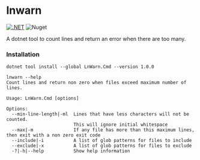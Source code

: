 # lnwarn


[![.NET](https://github.com/tjaart/lnwarn/actions/workflows/dotnet.yml/badge.svg?event=push)](https://github.com/tjaart/lnwarn/actions/workflows/dotnet.yml)
![Nuget](https://img.shields.io/nuget/v/LnWarn.Cmd)

A dotnet tool to count lines and return an error when there are too many.

### Installation
`dotnet tool install --global LnWarn.Cmd --version 1.0.0`

```
lnwarn --help
Count lines and return non zero when files exceed maximum number of lines.

Usage: LnWarn.Cmd [options]

Options:
  --min-line-length|-ml  Lines that have less characters will not be counted.
                         This will ignore initial whitespace
  --max|-m               If any file has more than this maximum lines, then exit with a non zero exit code
  --include|-i           A list of glob patterns for files to include
  --exclude|-x           A list of glob patterns for files to exclude
  -?|-h|--help           Show help information

```



